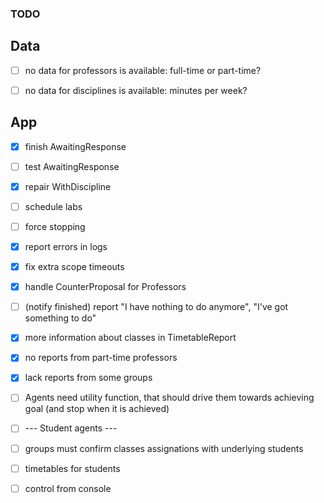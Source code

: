 ### TODO

## Data

- [ ] no data for professors is available: full-time or part-time?
- [ ] no data for disciplines is available: minutes per week?



## App

- [x] finish AwaitingResponse
- [ ] test AwaitingResponse
- [x] repair WithDiscipline


- [ ] schedule labs
- [ ] force stopping
- [x] report errors in logs
- [x] fix extra scope timeouts
- [x] handle CounterProposal for Professors
- [ ] (notify finished) report "I have nothing to do anymore", "I've got something to do"
- [x] more information about classes in TimetableReport


- [x] no reports from part-time professors
- [x] lack reports from some groups


- [ ] Agents need utility function, that should drive them towards achieving goal (and stop when it is achieved)


- [ ] --- Student agents ---
- [ ] groups must confirm classes assignations with underlying students
- [ ] timetables for students


- [ ] control from console